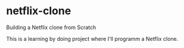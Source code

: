 # netflix-clone
Building a Netflix clone from Scratch

This is a learning by doing project where I'll programm a Netflix clone.